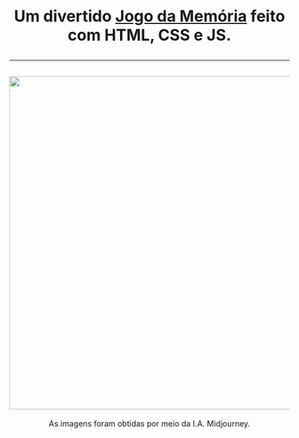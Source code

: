 
<h1 align="center">
Um divertido <a href="https://gustav0luiz.github.io/Galeria-de-Fotos/">Jogo da Memória</a> feito com HTML, CSS e JS.<hr/>
</h1>

<div align="center">
<img src="https://github.com/Gustav0Luiz/Jogo-da-memoria/assets/116320919/d4feee4d-2ef9-472b-90a1-794cad72899b" width="600px" />
</div>

<div align="center">
  <br/>
  As imagens foram obtidas por meio da I.A. Midjourney.
<div/>

